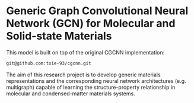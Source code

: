 # Generic Graph Convolutional Neural Network (GCN) for Molecular and Solid-state Materials

This model is built on top of the original CGCNN implementation: 
```bash
git@github.com:txie-93/cgcnn.git
```

The aim of this research project is to develop generic materials representations and the corresponding neural network architectures (e.g. multigraph) capable of learning the structure-property relationship in molecular and condensed-matter materials systems.
